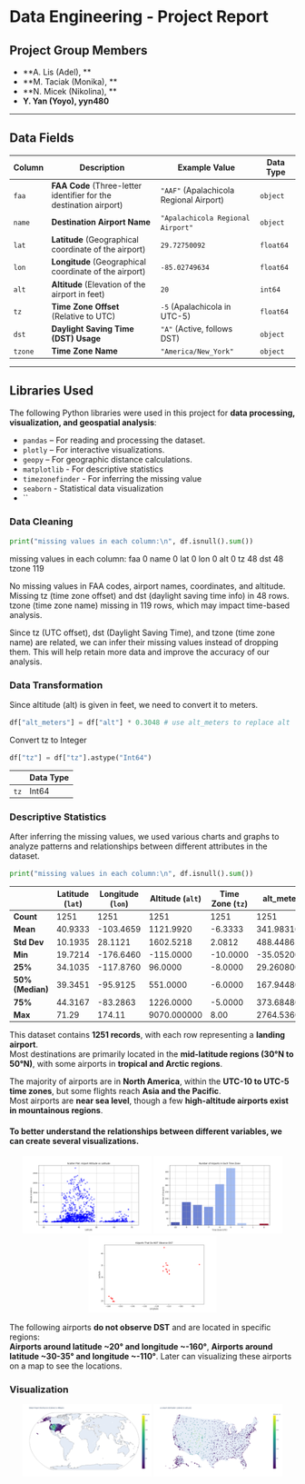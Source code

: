 # Data Engineering - Project Report

## Project Group Members
- **A. Lis (Adel), **
- **M. Taciak (Monika), **
- **N. Micek (Nikolina), **
- **Y. Yan (Yoyo), yyn480**

---

## Data Fields
| **Column** | **Description** | **Example Value** | **Data Type** |
|-----------|----------------|------------------|----------|
| `faa` | **FAA Code** (Three-letter identifier for the destination airport) | `"AAF"` (Apalachicola Regional Airport) | `object` |
| `name` | **Destination Airport Name** | `"Apalachicola Regional Airport"` | `object` |
| `lat` | **Latitude** (Geographical coordinate of the airport) | `29.72750092` | `float64` |
| `lon` | **Longitude** (Geographical coordinate of the airport) | `-85.02749634` | `float64` |
| `alt` | **Altitude** (Elevation of the airport in feet) | `20` | `int64 ` |
| `tz` | **Time Zone Offset** (Relative to UTC) | `-5` (Apalachicola in UTC-5) | `float64` |
| `dst` | **Daylight Saving Time (DST) Usage** | `"A"` (Active, follows DST) | `object` |
| `tzone` | **Time Zone Name** | `"America/New_York"` | `object` |


---

## Libraries Used
The following Python libraries were used in this project for **data processing, visualization, and geospatial analysis**:
- `pandas` – For reading and processing the dataset.
- `plotly` – For interactive visualizations.
- `geopy` – For geographic distance calculations.
- `matplotlib` - For descriptive statistics
- `timezonefinder` - For inferring the missing value
- `seaborn` - Statistical data visualization
- ``
  
### Data Cleaning
```python
print("missing values in each column:\n", df.isnull().sum()) 
```
missing values in each column:
 faa        0
name       0
lat        0
lon        0
alt        0
tz        48
dst       48
tzone    119

No missing values in FAA codes, airport names, coordinates, and altitude.
Missing tz (time zone offset) and dst (daylight saving time info) in 48 rows.
tzone (time zone name) missing in 119 rows, which may impact time-based analysis.

Since tz (UTC offset), dst (Daylight Saving Time), and tzone (time zone name) are related, we can infer their missing values instead of dropping them. This will help retain more data and improve the accuracy of our analysis.
### Data Transformation 
Since altitude (alt) is given in feet, we need to convert it to meters.
```python
df["alt_meters"] = df["alt"] * 0.3048 # use alt_meters to replace alt
```
Convert tz to Integer
```python
df["tz"] = df["tz"].astype("Int64")
```
|    | **Data Type** |
|------|------|
| `tz` | Int64 |

### Descriptive Statistics
After inferring the missing values, we used various charts and graphs to analyze patterns and relationships between different attributes in the dataset.
```python
print("missing values in each column:\n", df.isnull().sum()) 
```
|  | Latitude (`lat`) | Longitude (`lon`) | Altitude (`alt`) | Time Zone (`tz`) | alt_meters |
|-----------|----------------|------------------|------------------|------------------|-------------------|
| **Count** | 1251 | 1251 | 1251 | 1251 | 1251 |
| **Mean** | 40.9333 | -103.4659 | 1121.9920 | -6.3333 |  341.983164 |
| **Std Dev** | 10.1935 | 28.1121 | 1602.5218 | 2.0812 | 488.448652 |
| **Min** | 19.7214 | -176.6460 | -115.0000 | -10.0000 | -35.052000 |
| **25%** | 34.1035 | -117.8760 | 96.0000 | -8.0000 | 29.260800 |
| **50% (Median)** | 39.3451 | -95.9125 | 551.0000 | -6.0000 | 167.944800 |
| **75%** | 44.3167 | -83.2863 | 1226.0000 | -5.0000 | 373.684800 |
| **Max** | 71.29 | 174.11 | 9070.000000 | 8.00 | 2764.536000 |

This dataset contains **1251 records**, with each row representing a **landing airport**.  
Most destinations are primarily located in the **mid-latitude regions (30°N to 50°N)**, with some airports in **tropical and Arctic regions**.  

The majority of airports are in **North America**, within the **UTC-10 to UTC-5 time zones**, but some flights reach **Asia and the Pacific**.  
Most airports are **near sea level**, though a few **high-altitude airports exist in mountainous regions**.  

#### To better understand the relationships between different variables, we can create several visualizations.
<div align="center">
  <img src="figures/Figure_1.png" alt="Figure 1: Altitude vs Latitude" width="45%"/>
  <img src="figures/Figure_2.png" alt="Figure 2: Altitude vs Latitude" width="45%"/>
  <img src="figures/Figure_3.png" alt="Figure 3: Altitude vs Latitude" width="45%"/>
</div>

The following airports **do not observe DST** and are located in specific regions:  
**Airports around latitude ~20° and longitude ~-160°**, **Airports around latitude ~30-35° and longitude ~-110°**. Later can visualizing these airports on a map to see the locations.

### Visualization 
<div align="center">
  <img src="figures/Figure_5.png" alt="Figure 5: World map" width="45%"/>
  <img src="figures/Figure_4.png" alt="Figure 4: US map" width="45%"/>
</div>



